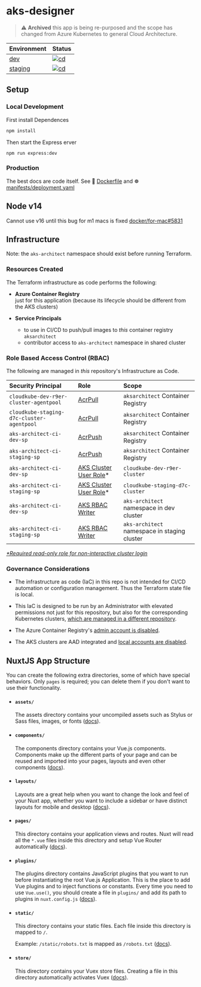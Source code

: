 # aks-designer

> ⚠️ **Archived** this app is being re-purposed and the scope has changed from Azure Kubernetes to general Cloud Architecture.

| Environment | Status |
|:--|:--|
| [dev]([https://](https://aks-architect.dev.cloudkube.io/)) | [![cd](https://github.com/julie-ng/azure-kubernetes-architect/actions/workflows/cd.yaml/badge.svg?branch=main)](https://github.com/julie-ng/azure-kubernetes-architect/actions/workflows/cd.yaml) |
| [staging]([https://](https://aks-architect.staging.cloudkube.io/)) | [![cd](https://github.com/julie-ng/azure-kubernetes-architect/actions/workflows/cd.yaml/badge.svg?branch=staging)](https://github.com/julie-ng/azure-kubernetes-architect/actions/workflows/cd.yaml) |

##  Setup

### Local Development

First install Dependences

```bash
npm install
```

Then start the Express erver

```
npm run express:dev
```

### Production

The best docs are code itself. See 🐳 [Dockerfile](./Dockerfile) and ☸️ [manifests/deployment.yaml](manifests/deployment.yaml)


## Node v14

Cannot use v16 until this bug for m1 macs is fixed [docker/for-mac#5831](https://github.com/docker/for-mac/issues/5831)


## Infrastructure

Note: the `aks-architect` namespace should exist before running Terraform.

### Resources Created

The Terraform infrastructure as code performs the following:

- **Azure Container Registry**  
  just for this application (because its lifecycle should be different from the AKS clusters)

- **Service Principals**  
  - to use in CI/CD to push/pull images to _this_ container registry `aksarchitect` 
  - contributor access to `aks-architect` namespace in shared cluster

### Role Based Access Control (RBAC)

The following are managed in *this* repository's Infrastructure as Code.

| Security Principal | Role | Scope |
|:--|:--|:--|
| `cloudkube-dev-r9er-cluster-agentpool` | [AcrPull](https://docs.microsoft.com/azure/container-registry/container-registry-roles?tabs=azure-cli) | `aksarchitect` Container Registry |
|`cloudkube-staging-d7c-cluster-agentpool`  | [AcrPull](https://docs.microsoft.com/azure/container-registry/container-registry-roles?tabs=azure-cli) | `aksarchitect` Container Registry |
| `aks-architect-ci-dev-sp` | [AcrPush](https://docs.microsoft.com/azure/container-registry/container-registry-roles?tabs=azure-cli) | `aksarchitect` Container Registry |
| `aks-architect-ci-staging-sp` | [AcrPush](https://docs.microsoft.com/azure/container-registry/container-registry-roles?tabs=azure-cli) | `aksarchitect` Container Registry |
| `aks-architect-ci-dev-sp` | [AKS Cluster User Role](https://docs.microsoft.com/azure/aks/manage-azure-rbac#create-role-assignments-for-users-to-access-cluster)* | `cloudkube-dev-r9er-cluster` |
| `aks-architect-ci-staging-sp` | [AKS Cluster User Role](https://docs.microsoft.com/azure/aks/manage-azure-rbac#create-role-assignments-for-users-to-access-cluster)* | `cloudkube-staging-d7c-cluster` |
| `aks-architect-ci-dev-sp` | [AKS RBAC Writer](https://docs.microsoft.com/azure/aks/manage-azure-rbac#create-role-assignments-for-users-to-access-cluster) | `aks-architect` namespace in dev cluster |
| `aks-architect-ci-staging-sp` | [AKS RBAC Writer](https://docs.microsoft.com/azure/aks/manage-azure-rbac#create-role-assignments-for-users-to-access-cluster) | `aks-architect` namespace in staging cluster |

_[*Required read-only role for non-interactive cluster login](https://docs.microsoft.com/azure/aks/control-kubeconfig-access)_

### Governance Considerations

- The infrastructure as code (IaC) in this repo is not intended for CI/CD automation or configuration management. Thus the Terraform state file is local. 
  
- This IaC is designed to be run by an Administrator with elevated permissions not just for this repository, but also for the corresponding Kubernetes clusters, [which are managed in a different repository](https://github.com/julie-ng/cloudkube-aks-clusters).

- The Azure Container Registry's [admin account is disabled](https://docs.microsoft.com/azure/container-registry/container-registry-authentication?tabs=azure-cli#admin-account).
- The AKS clusters are AAD integrated and [local accounts are disabled](https://docs.microsoft.com/azure/aks/managed-aad#disable-local-accounts-preview).

## NuxtJS App Structure

You can create the following extra directories, some of which have special behaviors. Only `pages` is required; you can delete them if you don't want to use their functionality.

- #### `assets/`
  The assets directory contains your uncompiled assets such as Stylus or Sass files, images, or fonts ([docs](https://nuxtjs.org/docs/2.x/directory-structure/assets)).

- #### `components/`
  The components directory contains your Vue.js components. Components make up the different parts of your page and can be reused and imported into your pages, layouts and even other components ([docs](https://nuxtjs.org/docs/2.x/directory-structure/components)).

- #### `layouts/`
  Layouts are a great help when you want to change the look and feel of your Nuxt app, whether you want to include a sidebar or have distinct layouts for mobile and desktop ([docs](https://nuxtjs.org/docs/2.x/directory-structure/layouts)).


- #### `pages/`
  This directory contains your application views and routes. Nuxt will read all the `*.vue` files inside this directory and setup Vue Router automatically ([docs](https://nuxtjs.org/docs/2.x/get-started/routing)).

- #### `plugins/`
  The plugins directory contains JavaScript plugins that you want to run before instantiating the root Vue.js Application. This is the place to add Vue plugins and to inject functions or constants. Every time you need to use `Vue.use()`, you should create a file in `plugins/` and add its path to plugins in `nuxt.config.js` ([docs](https://nuxtjs.org/docs/2.x/directory-structure/plugins)).

- #### `static/`
  This directory contains your static files. Each file inside this directory is mapped to `/`.

  Example: `/static/robots.txt` is mapped as `/robots.txt` ([docs](https://nuxtjs.org/docs/2.x/directory-structure/static)).

- #### `store/`
  This directory contains your Vuex store files. Creating a file in this directory automatically activates Vuex ([docs](https://nuxtjs.org/docs/2.x/directory-structure/store)).
